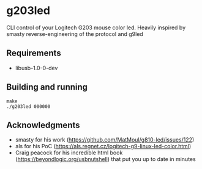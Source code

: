 # g203led
CLI control of your Logitech G203 mouse color led. Heavily inspired by smasty reverse-engineering of the protocol and g9led

## Requirements
* libusb-1.0-0-dev

## Building and running
```
make
./g203led 000000
```

## Acknowledgments
* smasty for his work (https://github.com/MatMoul/g810-led/issues/122)
* als for his PoC (https://als.regnet.cz/logitech-g9-linux-led-color.html)
* Craig peacock for his incredible html book (https://beyondlogic.org/usbnutshell) that put you up to date in minutes
